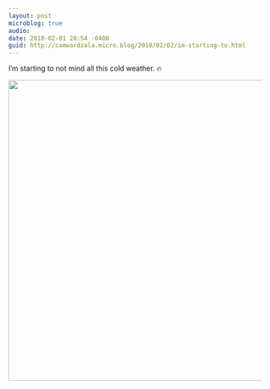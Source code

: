 ```yaml
---
layout: post
microblog: true
audio: 
date: 2018-02-01 20:54 -0400
guid: http://camwardzala.micro.blog/2018/02/02/im-starting-to.html
---
```

I’m starting to not mind all this cold weather. 🔥

<img src="http://www.camwardzala.com/uploads/2018/90c54584d8.jpg" width="600" height="600" />
